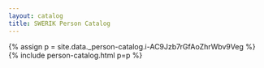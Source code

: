 ```yaml
---
layout: catalog
title: SWERIK Person Catalog
---
```

{% assign p = site.data._person-catalog.i-AC9Jzb7rGfAoZhrWbv9Veg %}
{% include person-catalog.html p=p %}

